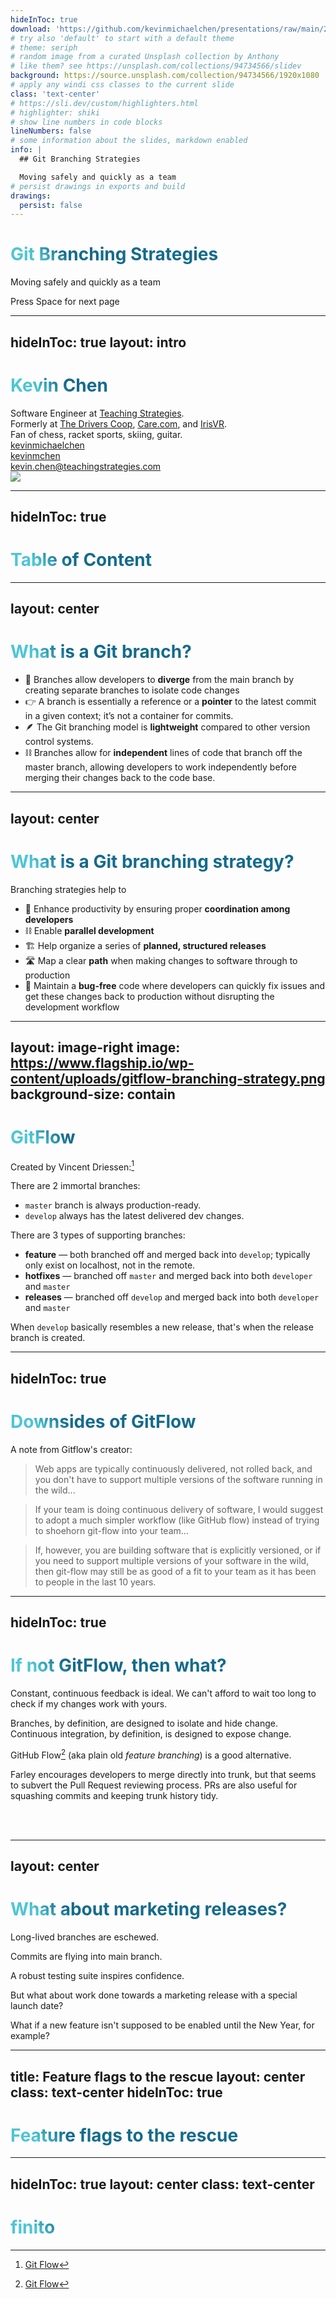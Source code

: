 ```yaml
---
hideInToc: true
download: 'https://github.com/kevinmichaelchen/presentations/raw/main/2022-09-30-branching-strategies/branching-strategies.pdf'
# try also 'default' to start with a default theme
# theme: seriph
# random image from a curated Unsplash collection by Anthony
# like them? see https://unsplash.com/collections/94734566/slidev
background: https://source.unsplash.com/collection/94734566/1920x1080
# apply any windi css classes to the current slide
class: 'text-center'
# https://sli.dev/custom/highlighters.html
# highlighter: shiki
# show line numbers in code blocks
lineNumbers: false
# some information about the slides, markdown enabled
info: |
  ## Git Branching Strategies

  Moving safely and quickly as a team
# persist drawings in exports and build
drawings:
  persist: false
---
```


# Git Branching Strategies

Moving safely and quickly as a team

<div class="pt-12">
  <span @click="$slidev.nav.next" class="px-2 py-1 rounded cursor-pointer" hover="bg-white bg-opacity-10">
    Press Space for next page <carbon:arrow-right class="inline"/>
  </span>
</div>

<div class="abs-br m-6 flex gap-2">
  <a href="https://github.com/kevinmichaelchen/presentations/tree/main/2022-09-30-branching-strategies" target="_blank" alt="GitHub"
    class="text-xl icon-btn opacity-50 !border-none !hover:text-white">
    <carbon-logo-github />
  </a>
  <a href="https://github.com/kevinmichaelchen/presentations/raw/main/2022-09-30-branching-strategies/branching-strategies.pdf" target="_blank" alt="GitHub"
    class="text-xl icon-btn opacity-50 !border-none !hover:text-white">
    <carbon-download />
  </a>
</div>

---
hideInToc: true
layout: intro
---

# Kevin Chen

<div class="leading-8 opacity-80">
Software Engineer at <a target="_blank" href="https://teachingstrategies.com"><icons8-student class="opacity-50 ml-1"/> Teaching Strategies</a>.

<div class="my-2">
Formerly at
<a target="_blank" href="https://drivers.coop"><ri-roadster-line class="opacity-50"/> The Drivers Coop</a>,
<a target="_blank" href="https://care.com"><cil-baby class="opacity-50"/> Care.com</a>, and
<a target="_blank" href="https://irisvr.com"><eos-icons-virtual-reality class="opacity-50"/> IrisVR</a>.<br>
</div>

<div class="mt-2">
Fan of chess, racket sports, skiing, guitar.
</div>
</div>

<div class="my-6 grid grid-cols-[40px,1fr] w-min gap-y-4">
  <ri-github-line class="opacity-50"/>
  <div><a href="https://github.com/kevinmichaelchen" target="_blank">kevinmichaelchen</a></div>
  <ri-twitter-line class="opacity-50"/>
  <div><a href="https://twitter.com/kevinmchen" target="_blank">kevinmchen</a></div>
  <ri-mail-send-line class="opacity-50"/>
  <div><a href="mailto:kevin.chen@teachingstrategies.com" target="_blank">kevin.chen@teachingstrategies.com</a></div>
</div>

<img src="https://avatars.githubusercontent.com/u/5129994?v=4" class="rounded-full w-40 abs-tr mt-16 mr-12"/>

---
hideInToc: true
---

# Table of Content

<Toc listClass="!list-disc" maxDepth="2" />

---
layout: center
---

# What is a Git branch?

- 🖖 Branches allow developers to **diverge** from the main branch by creating
  separate branches to isolate code changes
- 👉 A branch is essentially a reference or a **pointer** to the latest commit in
  a given context; it’s not a container for commits.
- 🪶 The Git branching model is **lightweight** compared to other version control systems.
- ⛓️ Branches allow for **independent** lines of code that branch off the master branch, allowing developers to work independently before merging their changes back to the code base.

<style>
h1 {
  background-color: #2B90B6;
  background-image: linear-gradient(45deg, #4EC5D4 10%, #146b8c 20%);
  background-size: 100%;
  -webkit-background-clip: text;
  -moz-background-clip: text;
  -webkit-text-fill-color: transparent;
  -moz-text-fill-color: transparent;
}
</style>

---
layout: center
---

# What is a Git branching strategy?

Branching strategies help to

- 🧠 Enhance productivity by ensuring proper **coordination among developers**
- ⛓️ Enable **parallel development**
- 🏗️ Help organize a series of **planned, structured releases**
- 🛣️ Map a clear **path** when making changes to software through to production
- 🐛 Maintain a **bug-free** code where developers can quickly fix issues and get these changes back to production without disrupting the development workflow

<style>
h1 {
  background-color: #2B90B6;
  background-image: linear-gradient(45deg, #4EC5D4 10%, #146b8c 20%);
  background-size: 100%;
  -webkit-background-clip: text;
  -moz-background-clip: text;
  -webkit-text-fill-color: transparent;
  -moz-text-fill-color: transparent;
}
</style>

---
layout: image-right
image: https://www.flagship.io/wp-content/uploads/gitflow-branching-strategy.png
background-size: contain
---

# GitFlow

Created by Vincent Driessen:[^1]

<v-click>

There are 2 immortal branches:

</v-click>

<v-clicks>

- `master` branch is always production-ready.
- `develop` always has the latest delivered dev changes.

</v-clicks>

<v-click>

There are 3 types of supporting branches:

</v-click>

<v-clicks>

- **feature** — both branched off and merged back into `develop`; typically only exist on localhost, not in the remote.
- **hotfixes** — branched off `master` and merged back into both `developer` and `master`
- **releases** — branched off `develop` and merged back into both `developer` and `master`

</v-clicks>

<div v-click>

When `develop` basically resembles a new release, that's when the release branch
is created.

</div>

[^1]: [Git Flow](https://nvie.com/posts/a-successful-git-branching-model/)

<style>
p {
  @apply text-sm;
}
li {
  @apply text-xs;
}
</style>

---
hideInToc: true
---

# Downsides of GitFlow

<div grid="~ cols-2 gap-4">
<div>

A note from Gitflow's creator:
<blockquote class="mt-4 leading-6 w-5/6">
Web apps are typically continuously delivered, not rolled back, and you don't 
have to support multiple versions of the software running in the wild...
</blockquote>
<blockquote class="mt-4 leading-6 w-5/6">
If your team is doing continuous delivery of software, I would suggest to adopt
a much simpler workflow (like GitHub flow) instead of trying to shoehorn git-flow
into your team...
</blockquote>
<blockquote class="mt-4 leading-6 w-5/6">
If, however, you are building software that is explicitly versioned, or if you
need to support multiple versions of your software in the wild, then git-flow
may still be as good of a fit to your team as it has been to people in the last
10 years.
</blockquote>



</div>
<div class="mb-[-100px]">

<Tweet id="1573001023064789000" scale="0.65" />

</div>
</div>

---
hideInToc: true
---

# If not GitFlow, then what?

<div grid="~ cols-2 gap-4">
<div>

<v-click>

Constant, continuous feedback is ideal.
We can't afford to wait too long to check if my changes work with yours.

</v-click>

<v-click>

Branches, by definition, are designed to isolate and hide change.
Continuous integration, by definition, is designed to expose change.

</v-click>

<v-click>

GitHub Flow[^1] (aka plain old _feature branching_) is a good alternative.

</v-click>

<v-click>

Farley encourages developers to merge directly into trunk, but that seems to
subvert the Pull Request reviewing process. PRs are also useful for squashing
commits and keeping trunk history tidy.

</v-click>

<br>
<br>

[^1]: [GitHub Flow](https://githubflow.github.io/)

</div>
<div class="mb-[-100px]">

<Tweet id="1442448180323528704" scale="0.55" />

</div>
</div>

---
layout: center
---


# What about marketing releases?

<v-click>

Long-lived branches are eschewed.

Commits are flying into main branch.

A robust testing suite inspires confidence.

</v-click>

<v-click>

But what about work done towards a marketing release with a special launch date?

What if a new feature isn't supposed to be enabled until the New Year, for example?

</v-click>

---
title: Feature flags to the rescue
layout: center
class: text-center
hideInToc: true
---

# Feature flags to the rescue

<style>
h1 {
  background-color: #2B90B6;
  background-image: linear-gradient(45deg, #4EC5D4 10%, #146b8c 20%);
  background-size: 100%;
  -webkit-background-clip: text;
  -moz-background-clip: text;
  -webkit-text-fill-color: transparent;
  -moz-text-fill-color: transparent;
}
</style>

---
hideInToc: true
layout: center
class: text-center
---

# <uim-rocket class="text-3xl"/> finito 
